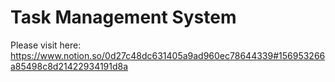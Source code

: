 ﻿# Task Management System
 


Please visit here: https://www.notion.so/0d27c48dc631405a9ad960ec78644339#156953266a85498c8d21422934191d8a
